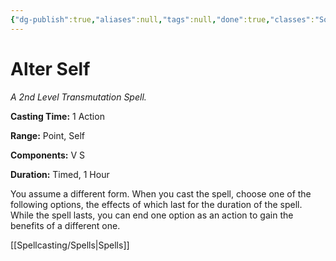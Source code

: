 ```yaml
---
{"dg-publish":true,"aliases":null,"tags":null,"done":true,"classes":"Sorcerer, Wizard, Artificer,","spellLevel":2,"school":"Transmutation","source":"PHB","permalink":"/spells/alter-self/","dgHomeLink":false,"dgPassFrontmatter":true}
---
```


# Alter Self
*A 2nd Level Transmutation Spell.*

**Casting Time:** 1 Action

**Range:** Point, Self

**Components:** V S 

**Duration:** Timed, 1 Hour

You assume a different form. When you cast the spell, choose one of the following options, the effects of which last for the duration of the spell. While the spell lasts, you can end one option as an action to gain the benefits of a different one.

[[Spellcasting/Spells|Spells]]